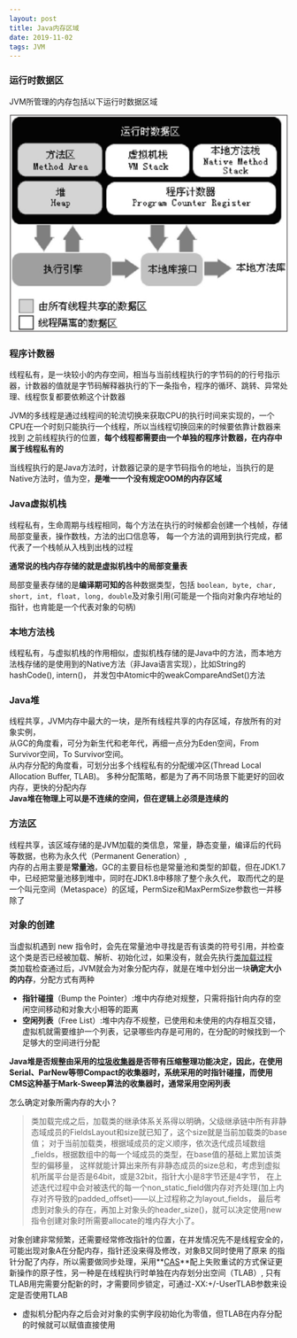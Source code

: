 ```yaml
---
layout: post
title: Java内存区域
date: 2019-11-02
tags: JVM
---
```


### **运行时数据区**

JVM所管理的内存包括以下运行时数据区域

![](/images/posts/Java内存区域/a1.png)

### **程序计数器**

线程私有，是一块较小的内存空间，相当与当前线程执行的字节码的的行号指示器，计数器的值就是字节码解释器执行的下一条指令，程序的循环、跳转、异常处理、线程恢复都要依赖这个计数器  

JVM的多线程是通过线程间的轮流切换来获取CPU的执行时间来实现的，一个CPU在一个时刻只能执行一个线程，所以当线程切换回来的时候要依靠计数器来找到
之前线程执行的位置，**每个线程都需要由一个单独的程序计数器，在内存中属于线程私有的**  

当线程执行的是Java方法时，计数器记录的是字节码指令的地址，当执行的是Native方法时，值为空，**是唯一一个没有规定OOM的内存区域**

### **Java虚拟机栈**

线程私有，生命周期与线程相同，每个方法在执行的时候都会创建一个栈帧，存储局部变量表，操作数栈，方法的出口信息等，
每一个方法的调用到执行完成，都代表了一个栈帧从入栈到出栈的过程  

**通常说的栈内存存储的就是虚拟机栈中的局部变量表**

局部变量表存储的是**编译期可知的**各种数据类型，包括
``` boolean, byte, char, short, int, float, long, double ```及对象引用(可能是一个指向对象内存地址的指针，也肯能是一个代表对象的句柄)

### **本地方法栈**

线程私有，与虚拟机栈的作用相似，虚拟机栈存储的是Java中的方法，而本地方法栈存储的是使用到的Native方法（非Java语言实现），比如String的hashCode(), intern()，
并发包中Atomic中的weakCompareAndSet()方法

### **Java堆**

线程共享，JVM内存中最大的一块，是所有线程共享的内存区域，存放所有的对象实例，  
从GC的角度看，可分为新生代和老年代，再细一点分为Eden空间，From Survivor空间，To Survivor空间。  
从内存分配的角度看，可划分出多个线程私有的分配缓冲区(Thread Local Allocation Buffer, TLAB)。
多种分配策略，都是为了再不同场景下能更好的回收内存，更快的分配内存  
**Java堆在物理上可以是不连续的空间，但在逻辑上必须是连续的**

### **方法区**

线程共享，该区域存储的是JVM加载的类信息，常量，静态变量，编译后的代码等数据，也称为永久代（Permanent Generation）,  
内存的占用主要是**常量池**，GC的主要目标也是常量池和类型的卸载，但在JDK1.7中，已经把常量池移到堆中，同时在JDK1.8中移除了整个永久代，
取而代之的是一个叫元空间（Metaspace）的区域，PermSize和MaxPermSize参数也一并移除了

### **对象的创建**

当虚拟机遇到 new 指令时，会先在常量池中寻找是否有该类的符号引用，并检查这个类是否已经被加载、解析、初始化过，如果没有，就会先执行[类加载过程](https://feizichen.me/2019/09/%E7%B1%BB%E5%8A%A0%E8%BD%BD%E9%A1%BA%E5%BA%8F1/)  
类加载检查通过后，JVM就会为对象分配内存，就是在堆中划分出一块**确定大小的内存**，分配方式有两种

+ **指针碰撞**（Bump the Pointer）:堆中内存绝对规整，只需将指针向内存的空闲空间移动和对象大小相等的距离
+ **空闲列表**（Free List）:堆中内存不规整，已使用和未使用的内存相互交错，虚拟机就需要维护一个列表，记录哪些内存是可用的，在分配的时候找到一个足够大的空间进行分配

**Java堆是否规整由采用的[垃圾收集器]()是否带有压缩整理功能决定，因此，在使用Serial、ParNew等带Compact的收集器时，系统采用的时指针碰撞，而使用
CMS这种基于Mark-Sweep算法的收集器时，通常采用空闲列表**

怎么确定对象所需内存的大小？

>类加载完成之后，加载类的继承体系关系得以明确，父级继承链中所有非静态域成员的FieldsLayout和size就已知了，这个size就是当前加载类的base值；
对于当前加载类，根据域成员的定义顺序，依次迭代成员域数组_fields，根据数组中的每一个域成员的类型，在base值的基础上累加该类型的偏移量，
这样就能计算出来所有非静态成员的size总和，考虑到虚拟机所属平台是否是64bit，或是32bit，指针大小是8字节还是4字节，
在上述迭代过程中会对被迭代的每一个non_static_field做内存对齐处理(加上内存对齐导致的padded_offset)——以上过程称之为layout_fields，
最后考虑到对象头的存在，再加上对象头的header_size()，就可以决定使用new指令创建对象时所需要allocate的堆内存大小了。

对象创建非常频繁，还需要经常修改指针的位置，在并发情况先不是线程安全的，可能出现对象A在分配内存，指针还没来得及修改，对象B又同时使用了原来
的指针分配了内存，所以需要做同步处理，采用**[CAS](https://feizichen.me/2019/11/Java%E4%B8%AD%E7%9A%84CAS/)**配上失败重试的方式保证更新操作的原子性，另一种是在线程执行时单独在内存划分出空间（TLAB）,
只有TLAB用完需要分配新的时，才需要同步锁定，可通过-XX:+/-UserTLAB参数来设定是否使用TLAB

+ 虚拟机分配内存之后会对对象的实例字段初始化为零值，但TLAB在内存分配的时候就可以赋值直接使用


